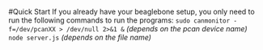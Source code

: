 #Quick Start
If you already have your beaglebone setup, you only need to run the following commands to run the programs:
`sudo canmonitor -f=/dev/pcanXX > /dev/null 2>&1 &`  *(depends on the pcan device name)*  
`node server.js` *(depends on the file name)*  
